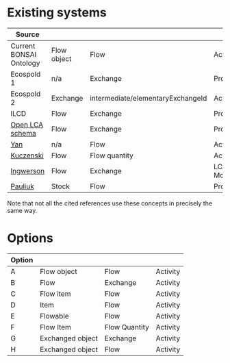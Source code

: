 # Existing systems

| Source |     |     |     |
| ------ | --- | --- | --- |
| Current BONSAI Ontology | Flow object | Flow | Activity |
| Ecospold 1 | n/a | Exchange | Process |
| Ecospold 2 | Exchange | intermediate/elementaryExchangeId | Activity |
| ILCD | Flow | Exchange | Process |
| [Open LCA schema](http://greendelta.github.io/olca-schema/) | Flow | Exchange | Process |
| [Yan](https://geog.ucsb.edu/~jano/stscope_ontology.pdf) | n/a | Flow | Activity |
| [Kuczenski](https://www.sciencedirect.com/science/article/pii/S0959652616311210) | Flow | Flow quantity | Activity |
| [Ingwerson](https://link.springer.com/article/10.1007/s11367-015-0850-6) | Flow | Exchange | LCA Model |
| [Pauliuk](https://onlinelibrary.wiley.com/doi/full/10.1111/jiec.12386) | Stock | Flow | Process |

Note that not all the cited references use these concepts in precisely the same way.

# Options

| Option | | | |
| --- | --- | --- | --- |
| A | Flow object | Flow | Activity |
| B | Flow | Exchange | Activity |
| C | Flow item | Flow | Activity |
| D | Item | Flow | Activity |
| E | Flowable | Flow | Activity |
| F | Flow Item | Flow Quantity | Activity |
| G | Exchanged object | Exchange | Activity |
| H | Exchanged object | Flow | Activity |

